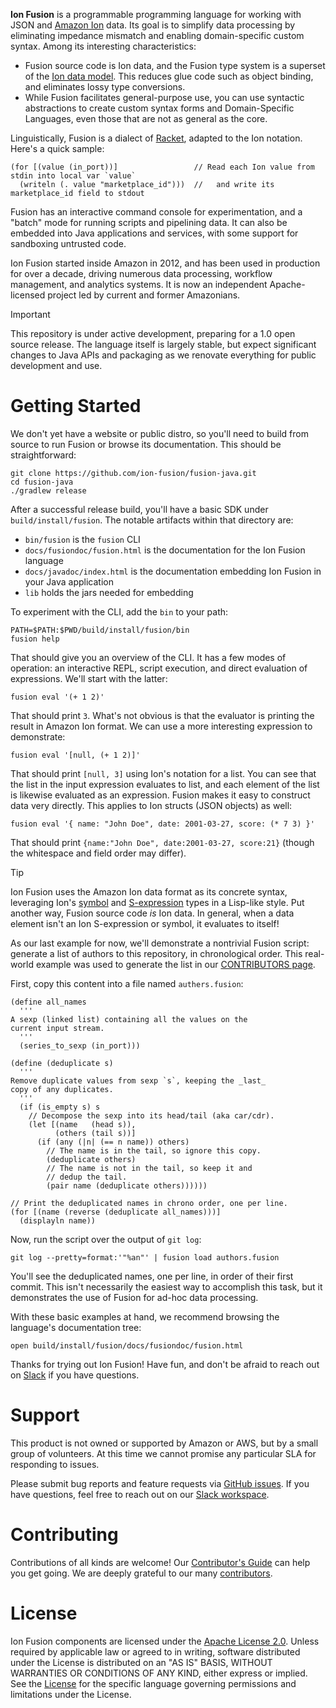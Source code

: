<!-- Copyright Ion Fusion contributors. All rights reserved. -->
<!-- SPDX-License-Identifier: Apache-2.0 -->

**Ion Fusion** is a programmable programming language for working with JSON and [Amazon Ion][ion]
data. Its goal is to simplify data processing by eliminating impedance mismatch and enabling
domain-specific custom syntax. Among its interesting characteristics:

* Fusion source code is Ion data, and the Fusion type system is a superset of the
  [Ion data model][data]. This reduces glue code such as object binding, and eliminates lossy type
  conversions.
* While Fusion facilitates general-purpose use, you can use syntactic abstractions to create custom
  syntax forms and Domain-Specific Languages, even those that are not as general as the core.

Linguistically, Fusion is a dialect of [Racket][], adapted to the Ion notation. Here's a quick 
sample:

```
(for [(value (in_port))]                 // Read each Ion value from stdin into local var `value`
  (writeln (. value "marketplace_id")))  //   and write its marketplace_id field to stdout
```

Fusion has an interactive command console for experimentation, and a "batch" mode for running
scripts and pipelining data. It can also be embedded into Java applications and services, with
some support for sandboxing untrusted code.

Ion Fusion started inside Amazon in 2012, and has been used in production for over a
decade, driving numerous data processing, workflow management, and analytics systems.
It is now an independent Apache-licensed project led by current and former Amazonians.

> [!IMPORTANT]
> This repository is under active development, preparing for a 1.0 open source release. The language
> itself is largely stable, but expect significant changes to Java APIs and packaging as we
> renovate everything for public development and use.


# Getting Started

We don't yet have a website or public distro, so you'll need to build from source to run Fusion or
browse its documentation. This should be straightforward:

```shell
git clone https://github.com/ion-fusion/fusion-java.git
cd fusion-java
./gradlew release
```

After a successful release build, you'll have a basic SDK under `build/install/fusion`. The notable
artifacts within that directory are:

* `bin/fusion` is the `fusion` CLI
* `docs/fusiondoc/fusion.html` is the documentation for the Ion Fusion language
* `docs/javadoc/index.html` is the documentation embedding Ion Fusion in your Java application
* `lib` holds the jars needed for embedding

To experiment with the CLI, add the `bin` to your path:

```shell
PATH=$PATH:$PWD/build/install/fusion/bin
fusion help
```
That should give you an overview of the CLI. 
It has a few modes of operation: an interactive REPL, script execution, and direct 
evaluation of expressions. We'll start with the latter:

```shell
fusion eval '(+ 1 2)'
```

That should print `3`.  What's not obvious is that the evaluator is printing the result in 
Amazon Ion format.  We can use a more interesting expression to demonstrate:

```shell
fusion eval '[null, (+ 1 2)]'
```

That should print `[null, 3]` using Ion's notation for a list. You can see that the list in the 
input expression evaluates to list, and each element of the list is likewise evaluated as an 
expression. Fusion makes it easy to construct data very directly. This applies to Ion structs 
(JSON objects) as well:

```shell
fusion eval '{ name: "John Doe", date: 2001-03-27, score: (* 7 3) }'
```

That should print `{name:"John Doe", date:2001-03-27, score:21}` (though the whitespace and field 
order may differ).

> [!TIP]
> Ion Fusion uses the Amazon Ion data format as its concrete syntax, leveraging Ion's [symbol][] 
> and [S-expression][sexp] types in a Lisp-like style. Put another way, Fusion source code _is_
> Ion data. In general, when a data element isn't an Ion S-expression or symbol, it evaluates to 
> itself!

As our last example for now, we'll demonstrate a nontrivial Fusion script: generate a list of 
authors to this repository, in chronological order. This real-world example was used to generate the
list in our [CONTRIBUTORS page](CONTRIBUTORS.md).

First, copy this content into a file named `authers.fusion`:

```
(define all_names
  '''
A sexp (linked list) containing all the values on the
current input stream.
  '''
  (series_to_sexp (in_port)))

(define (deduplicate s)
  '''
Remove duplicate values from sexp `s`, keeping the _last_
copy of any duplicates.
  '''
  (if (is_empty s) s
    // Decompose the sexp into its head/tail (aka car/cdr).
    (let [(name   (head s)),
          (others (tail s))]
      (if (any (|n| (== n name)) others)
        // The name is in the tail, so ignore this copy.
        (deduplicate others)
        // The name is not in the tail, so keep it and
        // dedup the tail.
        (pair name (deduplicate others))))))

// Print the deduplicated names in chrono order, one per line.
(for [(name (reverse (deduplicate all_names)))]
  (displayln name))
```

Now, run the script over the output of `git log`:

```shell
git log --pretty=format:'"%an"' | fusion load authors.fusion
```

You'll see the deduplicated names, one per line, in order of their first commit. This isn't 
necessarily the easiest way to accomplish this task, but it demonstrates the use of Fusion for 
ad-hoc data processing.

With these basic examples at hand, we recommend browsing the language's documentation tree:

```shell
open build/install/fusion/docs/fusiondoc/fusion.html
```

Thanks for trying out Ion Fusion!  Have fun, and don't be afraid to reach out on [Slack][slack] if
you have questions.


# Support

This product is not owned or supported by Amazon or AWS, but by a small group of volunteers.
At this time we cannot promise any particular SLA for responding to issues.

Please submit bug reports and feature requests via [GitHub issues][issues].
If you have questions, feel free to reach out on our [Slack workspace][slack].


# Contributing

Contributions of all kinds are welcome! Our [Contributor's Guide](CONTRIBUTING.md) can help you get 
going.  We are deeply grateful to our many [contributors](CONTRIBUTORS.md).


# License

Ion Fusion components are licensed under the [Apache License 2.0](LICENSE). Unless required by
applicable law or agreed to in writing, software distributed under the License is distributed on
an "AS IS" BASIS, WITHOUT WARRANTIES OR CONDITIONS OF ANY KIND, either express or implied. See the
[License](LICENSE) for the specific language governing permissions and limitations under the
License.


[data]:   https://amazon-ion.github.io/ion-docs/docs/spec.html
[ion]:    https://amazon-ion.github.io/ion-docs/index.html
[issues]: https://github.com/ion-fusion/fusion-java/issues
[Racket]: https://racket-lang.org/
[sexp]:   https://amazon-ion.github.io/ion-docs/docs/spec.html#sexp
[slack]:  https://join.slack.com/t/ion-fusion/shared_invite/zt-2y0jr8vh2-bZLa66hdyZ3ykHcgOcYkcA
[symbol]: https://amazon-ion.github.io/ion-docs/docs/spec.html#symbol
